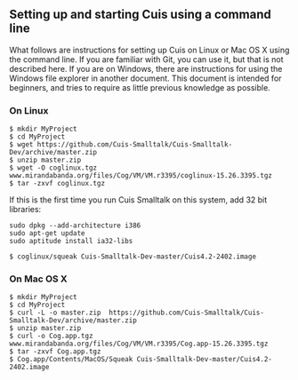 ## Setting up and starting Cuis using a command line

What follows are instructions for setting up Cuis on Linux or Mac OS X using the command line. If you are familiar with Git, you can use it, but that is not described here. If you are on Windows, there are instructions for using the Windows file explorer in another document. This document is intended for beginners, and tries to require as little previous knowledge as possible.

### On Linux ###
```
$ mkdir MyProject
$ cd MyProject
$ wget https://github.com/Cuis-Smalltalk/Cuis-Smalltalk-Dev/archive/master.zip
$ unzip master.zip
$ wget -O coglinux.tgz www.mirandabanda.org/files/Cog/VM/VM.r3395/coglinux-15.26.3395.tgz
$ tar -zxvf coglinux.tgz
```
If this is the first time you run Cuis Smalltalk on this system, add 32 bit libraries:
```
sudo dpkg --add-architecture i386
sudo apt-get update
sudo aptitude install ia32-libs
```
```
$ coglinux/squeak Cuis-Smalltalk-Dev-master/Cuis4.2-2402.image
```

### On Mac OS X ###
```
$ mkdir MyProject
$ cd MyProject
$ curl -L -o master.zip  https://github.com/Cuis-Smalltalk/Cuis-Smalltalk-Dev/archive/master.zip
$ unzip master.zip
$ curl -o Cog.app.tgz www.mirandabanda.org/files/Cog/VM/VM.r3395/Cog.app-15.26.3395.tgz
$ tar -zxvf Cog.app.tgz
$ Cog.app/Contents/MacOS/Squeak Cuis-Smalltalk-Dev-master/Cuis4.2-2402.image
```